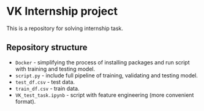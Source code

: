 # VK Internship project

 This is a repository for solving internship task.
 ## Repository structure
* `Docker` - simplifying the process of installing packages and run script with training and testing model. 
* `script.py` - include full pipeline of training, validating and testing model.
* `test_df.csv` - test data.
* `train_df.csv` - train data.
* `VK_test_task.ipynb` - script with feature engineering (more convenient format).